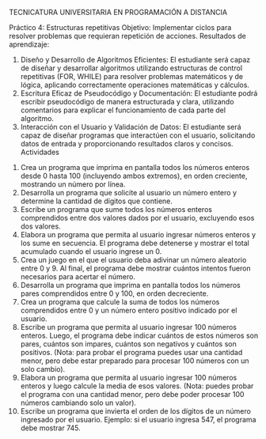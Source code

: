 TECNICATURA UNIVERSITARIA
EN PROGRAMACIÓN
A DISTANCIA

Práctico 4: Estructuras repetitivas
Objetivo:
Implementar ciclos para resolver problemas que requieran repetición de
acciones.
Resultados de aprendizaje:
1. Diseño y Desarrollo de Algoritmos Eficientes: El estudiante será capaz de diseñar y
desarrollar algoritmos utilizando estructuras de control repetitivas (FOR, WHILE) para
resolver problemas matemáticos y de lógica, aplicando
correctamente operaciones matemáticas y cálculos.
2. Escritura Eficaz de Pseudocódigo y Documentación: El estudiante podrá escribir
pseudocódigo de manera estructurada y clara, utilizando comentarios para explicar el
funcionamiento de cada parte del algoritmo.
3. Interacción con el Usuario y Validación de Datos: El estudiante será capaz de
diseñar programas que interactúen con el usuario, solicitando datos de entrada y
proporcionando resultados claros y concisos.
Actividades
1) Crea un programa que imprima en pantalla todos los números enteros desde 0 hasta 100
(incluyendo ambos extremos), en orden creciente, mostrando un número por línea.
2) Desarrolla un programa que solicite al usuario un número entero y determine la cantidad de
dígitos que contiene.
3) Escribe un programa que sume todos los números enteros comprendidos entre dos valores
dados por el usuario, excluyendo esos dos valores.
4) Elabora un programa que permita al usuario ingresar números enteros y los sume en
secuencia. El programa debe detenerse y mostrar el total acumulado cuando el usuario ingrese
un 0.
5) Crea un juego en el que el usuario deba adivinar un número aleatorio entre 0 y 9. Al final, el
programa debe mostrar cuántos intentos fueron necesarios para acertar el número.
6) Desarrolla un programa que imprima en pantalla todos los números pares comprendidos
entre 0 y 100, en orden decreciente.
7) Crea un programa que calcule la suma de todos los números comprendidos entre 0 y un
número entero positivo indicado por el usuario.
8) Escribe un programa que permita al usuario ingresar 100 números enteros. Luego, el
programa debe indicar cuántos de estos números son pares, cuántos son impares, cuántos son
negativos y cuántos son positivos. (Nota: para probar el programa puedes usar una cantidad
menor, pero debe estar preparado para procesar 100 números con un solo cambio).
9) Elabora un programa que permita al usuario ingresar 100 números enteros y luego calcule la
media de esos valores. (Nota: puedes probar el programa con una cantidad menor, pero debe
poder procesar 100 números cambiando solo un valor).
10) Escribe un programa que invierta el orden de los dígitos de un número ingresado por el
usuario. Ejemplo: si el usuario ingresa 547, el programa debe mostrar 745.
